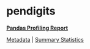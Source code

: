 # pendigits

[**Pandas Profiling Report**](https://epistasislab.github.io/penn-ml-benchmarks/profile/pendigits.html)

[Metadata](metadata.yaml) | [Summary Statistics](summary_stats.csv)

